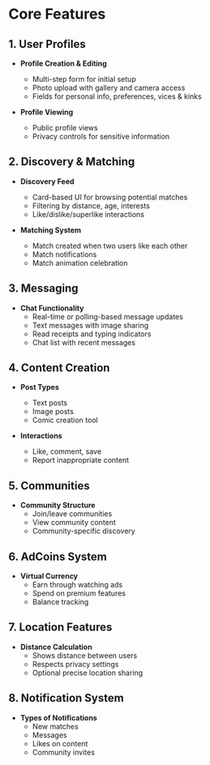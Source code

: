 
# Core Features

## 1. User Profiles

- **Profile Creation & Editing**
  - Multi-step form for initial setup
  - Photo upload with gallery and camera access
  - Fields for personal info, preferences, vices & kinks

- **Profile Viewing**
  - Public profile views
  - Privacy controls for sensitive information

## 2. Discovery & Matching

- **Discovery Feed**
  - Card-based UI for browsing potential matches
  - Filtering by distance, age, interests
  - Like/dislike/superlike interactions

- **Matching System**
  - Match created when two users like each other
  - Match notifications
  - Match animation celebration

## 3. Messaging

- **Chat Functionality**
  - Real-time or polling-based message updates
  - Text messages with image sharing
  - Read receipts and typing indicators
  - Chat list with recent messages

## 4. Content Creation

- **Post Types**
  - Text posts
  - Image posts
  - Comic creation tool

- **Interactions**
  - Like, comment, save
  - Report inappropriate content

## 5. Communities

- **Community Structure**
  - Join/leave communities
  - View community content
  - Community-specific discovery

## 6. AdCoins System

- **Virtual Currency**
  - Earn through watching ads
  - Spend on premium features
  - Balance tracking

## 7. Location Features

- **Distance Calculation**
  - Shows distance between users
  - Respects privacy settings
  - Optional precise location sharing

## 8. Notification System

- **Types of Notifications**
  - New matches
  - Messages
  - Likes on content
  - Community invites
